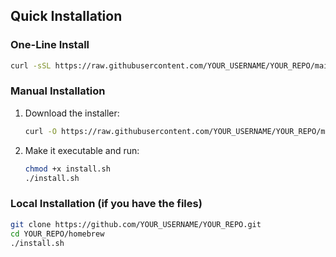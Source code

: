 ## Quick Installation

### One-Line Install

```bash
curl -sSL https://raw.githubusercontent.com/YOUR_USERNAME/YOUR_REPO/main/homebrew/install.sh | bash
```

### Manual Installation

1. Download the installer:

   ```bash
   curl -O https://raw.githubusercontent.com/YOUR_USERNAME/YOUR_REPO/main/homebrew/install.sh
   ```

2. Make it executable and run:
   ```bash
   chmod +x install.sh
   ./install.sh
   ```

### Local Installation (if you have the files)

```bash
git clone https://github.com/YOUR_USERNAME/YOUR_REPO.git
cd YOUR_REPO/homebrew
./install.sh
```
